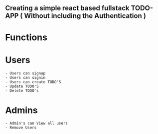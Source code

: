 ## Creating a simple react based fullstack TODO-APP ( Without including the Authentication )
 # Functions
  # Users
    - Users can signup
    - Users can signin
    - Users can create TODO'S
    - Update TODO'S
    - Delete TODO's
  # Admins
    - Admin's can View all users
    - Remove Users